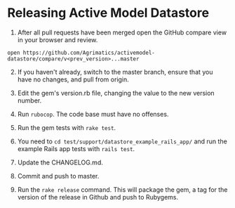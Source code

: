 # Releasing Active Model Datastore

1. After all pull requests have been merged open the GitHub compare view in your browser and review.

`open https://github.com/Agrimatics/activemodel-datastore/compare/v<prev_version>...master`

2. If you haven't already, switch to the master branch, ensure that you have no changes, and pull 
from origin.

3. Edit the gem's version.rb file, changing the value to the new version number.

4. Run `rubocop`. The code base must have no offenses.

5. Run the gem tests with `rake test`.

6. You need to `cd test/support/datastore_example_rails_app/` and run the example Rails app tests 
with `rails test`.

7. Update the CHANGELOG.md.

8. Commit and push to master.

9. Run the `rake release` command. This will package the gem, a tag for the version of the release 
in Github and push to Rubygems.



